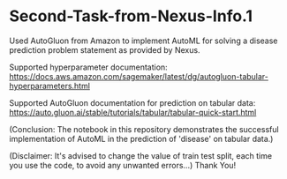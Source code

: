 # Second-Task-from-Nexus-Info.1
Used AutoGluon from Amazon to implement AutoML for solving a disease prediction problem statement as provided by Nexus.

Supported hyperparameter documentation: https://docs.aws.amazon.com/sagemaker/latest/dg/autogluon-tabular-hyperparameters.html

Supported AutoGluon documentation for prediction on tabular data: https://auto.gluon.ai/stable/tutorials/tabular/tabular-quick-start.html


(Conclusion: The notebook in this repository demonstrates the successful implementation of AutoML in the prediction of 'disease' on tabular data.)

(Disclaimer: It's advised to change the value of train test split, each time you use the code, to avoid any unwanted errors...)
Thank You!
